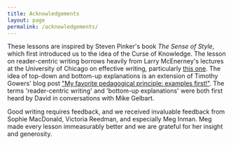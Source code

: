 ```yaml
---
title: Acknowledgements
layout: page
permalink: /acknowledgements/
---
```


These lessons are inspired by Steven Pinker's book _The Sense of Style_, which first introduced us to the idea of the Curse of Knowledge. The lesson on reader-centric writing borrows heavily from Larry McEnerney's lectures at the University of Chicago on effective writing, particularly [this one](https://www.youtube.com/watch?v=vtIzMaLkCaM). The idea of top-down and bottom-up explanations is an extension of Timothy Gowers' blog post ["My favorite pedagogical principle: examples first!"](https://gowers.wordpress.com/2007/10/19/my-favourite-pedagogical-principle-examples-first/). The terms 'reader-centric writing' and 'bottom-up explanations' were both first heard by David in conversations with Mike Gelbart.

Good writing requires feedback, and we received invaluable feedback from Sophie MacDonald, Victoria Reedman, and especially Meg Inman. Meg made every lesson immeasurably better and we are grateful for her insight and generosity.
